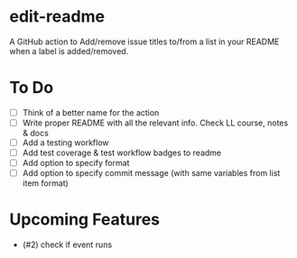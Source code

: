 # edit-readme
A GitHub action to Add/remove issue titles to/from a list in your README when a label is added/removed.

# To Do
- [ ] Think of a better name for the action
- [ ] Write proper README with all the relevant info. Check LL course, notes & docs
- [ ] Add a testing workflow
- [ ] Add test coverage & test workflow badges to readme 
- [ ] Add option to specify format
- [ ] Add option to specify commit message (with same variables from list item format)
# Upcoming Features
- (#2) check if event runs
